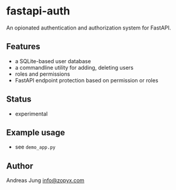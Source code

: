 # fastapi-auth

An opionated authentication and authorization system for FastAPI.

## Features

- a SQLite-based user database
- a commandline utility for adding, deleting users
- roles and permissions
- FastAPI endpoint protection based on permission or roles


## Status

- experimental

## Example usage

- see `demo_app.py`

## Author

Andreas Jung <info@zopyx.com>

